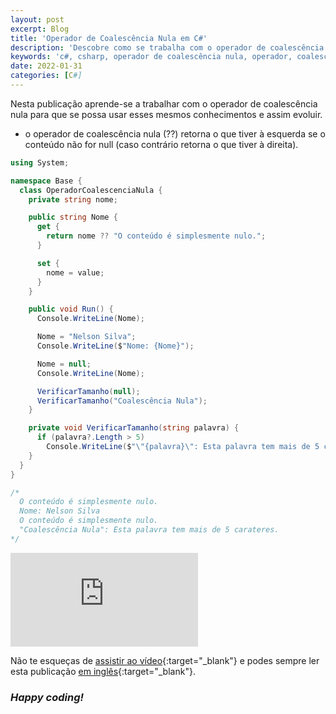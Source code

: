 ```yaml
---
layout: post
excerpt: Blog
title: 'Operador de Coalescência Nula em C#'
description: 'Descobre como se trabalha com o operador de coalescência nula na linguagem de programação C#. Obtém respostas às tuas dúvidas com a teoria e os exemplos apresentados.'
keywords: 'c#, csharp, operador de coalescência nula, operador, coalescência nula, coalescência, nula, publicação'
date: 2022-01-31
categories: [C#]
---
```


Nesta publicação aprende-se a trabalhar com o operador de coalescência nula para que se possa usar esses mesmos conhecimentos e assim evoluir.

- o operador de coalescência nula (??) retorna o que tiver à esquerda se o conteúdo não for null (caso contrário retorna o que tiver à direita).

```csharp
using System;

namespace Base {
  class OperadorCoalescenciaNula {
    private string nome;

    public string Nome {
      get {
        return nome ?? "O conteúdo é simplesmente nulo.";
      }

      set {
        nome = value;
      }
    }

    public void Run() {
      Console.WriteLine(Nome);

      Nome = "Nelson Silva";
      Console.WriteLine($"Nome: {Nome}");

      Nome = null;
      Console.WriteLine(Nome);

      VerificarTamanho(null);
      VerificarTamanho("Coalescência Nula");
    }

    private void VerificarTamanho(string palavra) {
      if (palavra?.Length > 5)
        Console.WriteLine($"\"{palavra}\": Esta palavra tem mais de 5 carateres.");
    }
  }
}

/*
  O conteúdo é simplesmente nulo.
  Nome: Nelson Silva
  O conteúdo é simplesmente nulo.
  "Coalescência Nula": Esta palavra tem mais de 5 carateres.
*/
```

<div class="video-container">
  <iframe src="https://www.youtube.com/embed/s-X26LwvxC0" frameborder="0" allowfullscreen></iframe>
</div>

Não te esqueças de [assistir ao vídeo](https://youtu.be/s-X26LwvxC0){:target="\_blank"} e podes sempre ler esta publicação [em inglês](https://nelsonsilvadev.com/blog/null-coalescence-operator-in-csharp/){:target="\_blank"}.

### _Happy coding!_
